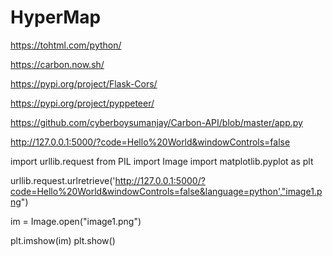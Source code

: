 # HyperMap

https://tohtml.com/python/

https://carbon.now.sh/

https://pypi.org/project/Flask-Cors/

https://pypi.org/project/pyppeteer/

https://github.com/cyberboysumanjay/Carbon-API/blob/master/app.py

http://127.0.0.1:5000/?code=Hello%20World&windowControls=false


import urllib.request
from PIL import Image
import matplotlib.pyplot as plt

urllib.request.urlretrieve('http://127.0.0.1:5000/?code=Hello%20World&windowControls=false&language=python',"image1.png")
  
im = Image.open("image1.png")

plt.imshow(im)
plt.show()


